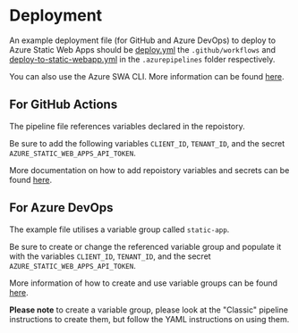 # Deployment

An example deployment file (for GitHub and Azure DevOps) to deploy to Azure Static Web Apps should be [deploy.yml](.github/workflows/deploy.yml) the `.github/workflows` and [deploy-to-static-webapp.yml](.azurepipelines/deploy-to-static-webapp.yml) in the `.azurepipelines` folder respectively.

You can also use the Azure SWA CLI. More information can be found [here](https://azure.github.io/static-web-apps-cli/docs/use/deploy).

## For GitHub Actions

The pipeline file references variables declared in the repoistory.

Be sure to add the following variables `CLIENT_ID`, `TENANT_ID`, and the secret `AZURE_STATIC_WEB_APPS_API_TOKEN`.

More documentation on how to add repoistory variables and secrets can be found [here](https://docs.github.com/en/actions/learn-github-actions/variables#creating-configuration-variables-for-a-repository).

## For Azure DevOps

The example file utilises a variable group called `static-app`.

Be sure to create or change the referenced variable group and populate it with the variables `CLIENT_ID`, `TENANT_ID`, and the secret `AZURE_STATIC_WEB_APPS_API_TOKEN`.

More information of how to create and use variable groups can be found [here](https://learn.microsoft.com/en-us/azure/devops/pipelines/library/variable-groups?view=azure-devops&tabs=yaml).

**Please note** to create a variable group, please look at the "Classic" pipeline instructions to create them, but follow the YAML instructions on using them.
